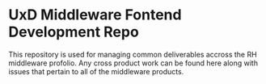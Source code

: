 # UxD Middleware Fontend Development Repo #

This repository is used for managing common deliverables accross the RH middleware profolio.  Any cross product work can be found here along with issues that pertain to all of the middleware products.